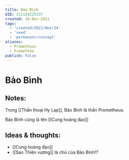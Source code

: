 ```yaml
---
title: Bảo Bình
UID: 211124225237
created: 24-Nov-2021
tags:
  - 'created/2021/Nov/24'
  - 'seed'
  - 'permanent/concept'
aliases:
  - Prometheus
  - Prométhée
publish: False
---
```

# Bảo Bình

## Notes:
Trong [[Thần thoại Hy Lạp]], Bảo Bình là thần Prometheus.

Bảo Bình cũng là tên [[Cung hoàng đạo]]

## Ideas & thoughts:
- [[Cung hoàng đạo]]
- [[Sao Thiên vương]] là chủ của Bảo Bình!?
